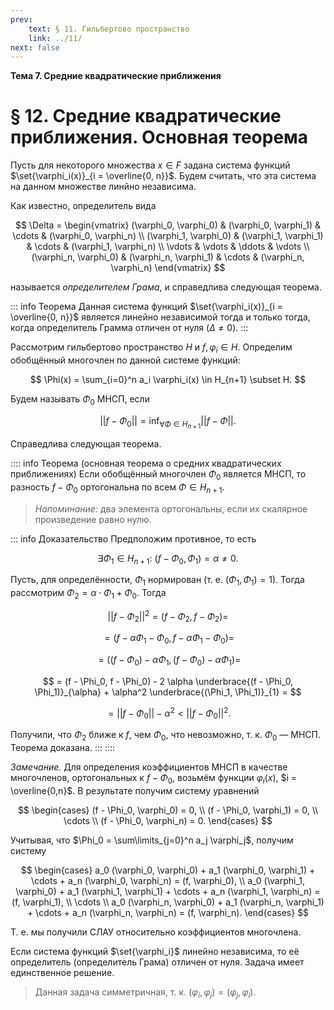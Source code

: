 ```yaml
---
prev:
    text: § 11. Гильбертово пространство
    link: ../11/
next: false
---
```


**Тема 7. Средние квадратические приближения**

# § 12. Средние квадратические приближения. Основная теорема

Пусть для некоторого множества $x \in F$ задана система функций $\set{\varphi_i(x)}_{i = \overline{0, n}}$. Будем считать, что эта система на данном множестве линйно независима.

Как известно, определитель вида

$$
\Delta =
\begin{vmatrix}
(\varphi_0, \varphi_0) & (\varphi_0, \varphi_1) & \cdots & (\varphi_0, \varphi_n) \\
(\varphi_1, \varphi_0) & (\varphi_1, \varphi_1) & \cdots & (\varphi_1, \varphi_n) \\
\vdots & \vdots & \ddots & \vdots \\
(\varphi_n, \varphi_0) & (\varphi_n, \varphi_1) & \cdots & (\varphi_n, \varphi_n)
\end{vmatrix}
$$

называется *определителем Грама*, и справедлива следующая теорема.

::: info Теорема
Данная система функций $\set{\varphi_i(x)}_{i = \overline{0, n}}$ является линейно независимой тогда и только тогда, когда определитель Грамма отличен от нуля ($\Delta \ne 0$).
:::

Рассмотрим гильбертово пространство $H$ и $f, \varphi_i \in H$. Определим обобщённый многочлен по данной системе функций:

$$
\Phi(x) = \sum_{i=0}^n a_i \varphi_i(x) \in H_{n+1} \subset H.
$$

Будем называть $\Phi_0$ МНСП, если

$$
||f - \Phi_0|| = \inf_{\forall \Phi \in H_{n+1}} ||f - \Phi||.
$$

Справедлива следующая теорема.

:::: info Теорема (основная теорема о средних квадратических приближениях)
Если обобщённый многочлен $\Phi_0$ является МНСП, то разность $f - \Phi_0$ ортогональна по всем $\Phi \in H_{n+1}$.

> *Напоминание:* два элемента ортогональны, если их скалярное произведение равно нулю.

::: info Доказательство
Предположим противное, то есть

$$
\exists \Phi_1 \in H_{n+1}: ~ (f - \Phi_0, \Phi_1) = \alpha \ne 0.
$$

Пусть, для определённости, $\Phi_1$ нормирован (т. е. $(\Phi_1, \Phi_1) = 1$). Тогда рассмотрим $\Phi_2 = \alpha \cdot \Phi_1 + \Phi_0$. Тогда

$$
||f - \Phi_2||^2 = (f - \Phi_2, f - \Phi_2) =
$$

$$
= (f - \alpha \Phi_1 - \Phi_0, f - \alpha \Phi _ 1 - \Phi_0) =
$$

$$
= \left( (f - \Phi_0) - \alpha \Phi_1, (f - \Phi_0) - \alpha \Phi_1 \right) =
$$

$$
= (f - \Phi_0, f - \Phi_0) - 2 \alpha \underbrace{(f - \Phi_0, \Phi_1)}_{\alpha} + \alpha^2 \underbrace{(\Phi_1, \Phi_1)}_{1} =
$$

$$
= ||f - \Phi_0|| - \alpha^2 < ||f - \Phi_0||^2.
$$

Получили, что $\Phi_2$ ближе к $f$, чем $\Phi_0$, что невозможно, т. к. $\Phi_0$ — МНСП. Теорема доказана.
:::
::::

*Замечание.* Для определения коэффициентов МНСП в качестве многочленов, ортогональных к $f - \Phi_0$, возьмём функции $\varphi_i(x)$, $i = \overline{0,n}$. В результате получим систему уравнений

$$
\begin{cases}
(f - \Phi_0, \varphi_0) = 0, \\
(f - \Phi_0, \varphi_1) = 0, \\
\cdots \\
(f - \Phi_0, \varphi_n) = 0.
\end{cases}
$$

Учитывая, что $\Phi_0 = \sum\limits_{j=0}^n a_j \varphi_j$, получим систему

$$
\begin{cases}
a_0 (\varphi_0, \varphi_0) + a_1 (\varphi_0, \varphi_1) + \cdots + a_n (\varphi_0, \varphi_n) = (f, \varphi_0), \\
a_0 (\varphi_1, \varphi_0) + a_1 (\varphi_1, \varphi_1) + \cdots + a_n (\varphi_1, \varphi_n) = (f, \varphi_1), \\
\cdots \\
a_0 (\varphi_n, \varphi_0) + a_1 (\varphi_n, \varphi_1) + \cdots + a_n (\varphi_n, \varphi_n) = (f, \varphi_n).
\end{cases}
$$

Т. е. мы получили СЛАУ относительно коэффициентов многочлена.

Если система функций $\set{\varphi_i}$ линейно независима, то её определитель (определитель Грама) отличен от нуля. Задача имеет единственное решение.

> Данная задача симметричная, т. к. $(\varphi_i, \varphi_j) = (\varphi_j, \varphi_i)$.